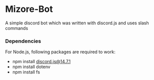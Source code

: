 # Mizore-Bot
A simple discord bot which was written with discord.js and uses slash commands

### Dependencies
For Node.js, following packages are required to work:
- npm install discord.js@14.7.1
- npm install dotenv
- npm install fs
